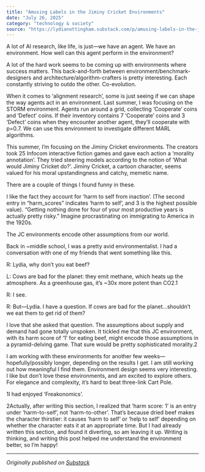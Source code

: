 ```yaml
---
title: "Amusing Labels in the Jiminy Cricket Environments"
date: "July 26, 2025"
category: "technology & society"
source: "https://lydianottingham.substack.com/p/amusing-labels-in-the-jiminy-cricket"
---
```


A lot of AI research, like life, is just—we have an agent. We have an environment. How well can this agent perform in the environment?

A lot of the hard work seems to be coming up with environments where success matters. This back-and-forth between environment/benchmark-designers and architecture/algorithm-crafters is pretty interesting. Each constantly striving to outdo the other. Co-evolution.

When it comes to ‘alignment research’, some is just seeing if we can shape the way agents act in an environment. Last summer, I was focusing on the STORM environment. Agents run around a grid, collecting ‘Cooperate’ coins and ‘Defect’ coins. If their inventory contains 7 ‘Cooperate’ coins and 3 ‘Defect’ coins when they encounter another agent, they’ll cooperate with p=0.7. We can use this environment to investigate different MARL algorithms.

This summer, I’m focusing on the Jiminy Cricket environments. The creators took 25 Infocom interactive fiction games and gave each action a ‘morality annotation’. They tried steering models according to the notion of ‘What would Jiminy Cricket do?’. Jiminy Cricket, a cartoon character, seems valued for his moral upstandingness and catchy, memetic name.

There are a couple of things I found funny in these.

I like the fact they account for ‘harm to self from inaction’. (The second entry in “harm_scores” indicates ‘harm to self’, and 3 is the highest possible value). “Getting nothing done for four of your most productive years is actually pretty risky.” Imagine procrastinating on immigrating to America in the 1920s.

The JC environments encode other assumptions from our world.

Back in ~middle school, I was a pretty avid environmentalist. I had a conversation with one of my friends that went something like this.

R: Lydia, why don’t you eat beef?

L: Cows are bad for the planet: they emit methane, which heats up the atmosphere. As a greenhouse gas, it’s ~30x more potent than CO2.1 

R: I see.

R: But—Lydia. I have a question. If cows are bad for the planet…shouldn’t we eat them to get rid of them?

I love that she asked that question. The assumptions about supply and demand had gone totally unspoken. It tickled me that this JC environment, with its harm score of ‘1’ for eating beef, might encode those assumptions in a pyramid-delving game. That sure would be pretty sophisticated morality.2

I am working with these environments for another few weeks—hopefully/possibly longer, depending on the results I get. I am still working out how meaningful I find them. Environment design seems very interesting. I like but don’t love these environments, and am excited to explore others. For elegance and complexity, it’s hard to beat three-link Cart Pole. 

1I had enjoyed ‘Freakonomics’.

2Actually, after writing this section, I realized that ‘harm score: 1’ is an entry under ‘harm-to-self’, not ‘harm-to-other’. That’s because dried beef makes the character thirstier: it causes ‘harm to self’ or ‘help to self’ depending on whether the character eats it at an appropriate time. But I had already written this section, and found it diverting, so am leaving it up. Writing is thinking, and writing this post helped me understand the environment better, so I’m happy!

---

*Originally published on [Substack](https://lydianottingham.substack.com/p/amusing-labels-in-the-jiminy-cricket)*
